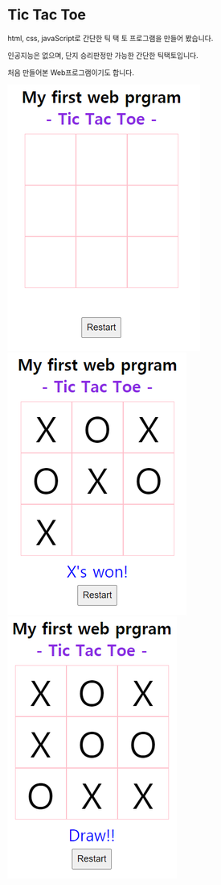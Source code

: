 # Tic Tac Toe

html, css, javaScript로 간단한 틱 택 토 프로그램을 만들어 봤습니다.

인공지능은 없으며, 단지 승리판정만 가능한 간단한 틱택토입니다.

처음 만들어본 Web프로그램이기도 합니다.

![시작화면](./image/img1.png)  
![Player 'X'가 승리했을 때](./image/img2.png)  
![비겼을 때](./image/img3.png)
